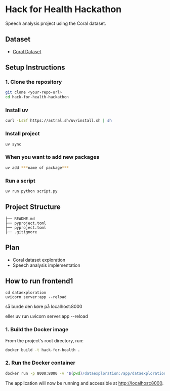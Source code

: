 
# Hack for Health Hackathon

Speech analysis project using the Coral dataset.

## Dataset
- [Coral Dataset](https://huggingface.co/datasets/CoRal-project/coral-v2)

## Setup Instructions

### 1. Clone the repository
```bash
git clone <your-repo-url>
cd hack-for-health-hackathon
```

### Install uv
```bash
curl -LsSf https://astral.sh/uv/install.sh | sh
```

### Install project
```bash
uv sync
```

### When you want to add new packages
```bash
uv add ***name of package***
```

### Run a script
```bash
uv run python script.py
```

## Project Structure
```
├── README.md
├── pyproject.toml
├── pyproject.toml
├── .gitignore
```

## Plan
- Coral dataset exploration
- Speech analysis implementation

## How to run frontend1
```
cd dataexploration
uvicorn server:app --reload
```
så burde den køre på localhost:8000

eller
uv run uvicorn server:app --reload

### 1. Build the Docker image
From the project's root directory, run:
```bash
docker build -t hack-for-health .
```

### 2. Run the Docker container
```bash
docker run -p 8000:8000 -v "$(pwd)/dataexploration:/app/dataexploration" -it --rm --name health-hack-app hack-for-health
```

The application will now be running and accessible at [http://localhost:8000](http://localhost:8000).
